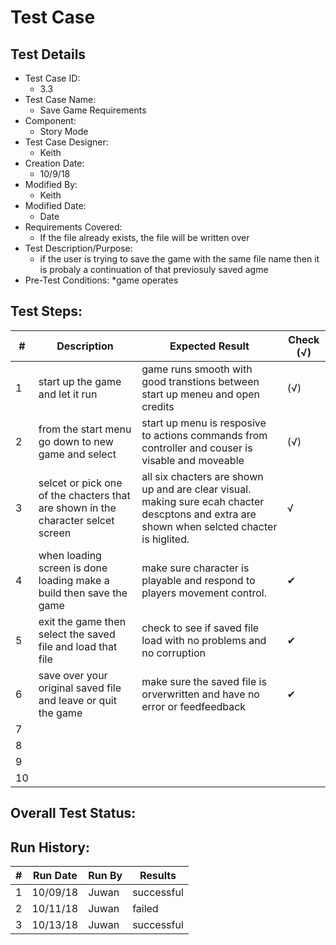 # Test Case 

## Test Details

* Test Case ID:
  * 3.3
* Test Case Name:
  * Save Game Requirements
* Component: 
  * Story Mode 
* Test Case Designer:
  * Keith
* Creation Date:
  * 10/9/18
* Modified By:
  * Keith
* Modified Date:
  * Date
* Requirements Covered:
  * If the file already exists, the file will be written over 
* Test Description/Purpose:
  * if the user is trying to save the game with the same file name then it is probaly a continuation of that previosuly saved agme
* Pre-Test Conditions:
  *game operates 
## Test Steps: 
| # | Description | Expected Result | Check (√) |
| --- | --- | --- | --- |
| 1 | start up the game and let it run | game runs smooth with good transtions between start up meneu and open credits |(√)|			
| 2 | from the start menu go down to new game and select | start up menu is resposive to actions commands from controller and couser is visable and moveable  |(√)|			
| 3 |selcet or pick one of the chacters that are shown in the character selcet screen |all six chacters are shown up and are clear visual. making sure ecah chacter descptons and extra are shown when selcted chacter is higlited.   |√ |			
| 4 |when loading screen is done loading make a build then save the game |make sure character is playable and respond to players movement control.|✔ |			
| 5 |exit the game then select the saved file and load that file|check to see if saved file load with no problems and no corruption| ✔|			
| 6 | save over your original saved file and leave or quit the game|make sure the saved file is orverwritten and have no error or feedfeedback|✔|			
| 7 | | | |			
| 8 | | | |			
| 9 | | | |			
| 10 | | | |			

## Overall Test Status:



## Run History:
| # |	Run Date |	Run By |	Results |
| --- | --- | --- | --- |
| 1 |10/09/18|Juwan|successful|			
| 2 |10/11/18 |Juwan|failed|			
| 3 |10/13/18|Juwan |successful |			


